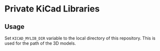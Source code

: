 # Private KiCad Libraries

## Usage

Set `KICAD_MYLIB_DIR` variable to the local directory of this repository. This is used for the path of the 3D models.
